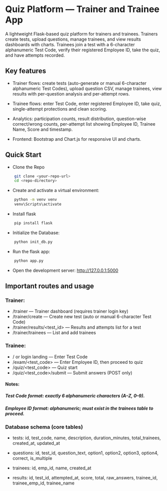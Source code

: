 
# Quiz Platform — Trainer and Trainee App

A lightweight Flask-based quiz platform for trainers and trainees. Trainers create tests, upload questions, manage trainees, and view results dashboards with charts. Trainees join a test with a 6-character alphanumeric Test Code, verify their registered Employee ID, take the quiz, and have attempts recorded.

## Key features
- Trainer flows: create tests (auto-generate or manual 6-character alphanumeric Test Codes), upload question CSV, manage trainees, view results with per-question analysis and per-attempt rows.

- Trainee flows: enter Test Code, enter registered Employee ID, take quiz, single-attempt protections and clean scoring.

- Analytics: participation counts, result distribution, question-wise correct/wrong counts, per-attempt list showing Employee ID, Trainee Name, Score and timestamp.

- Frontend: Bootstrap and Chart.js for responsive UI and charts.

## Quick Start

- Clone the Repo

```bash
    git clone <your-repo-url>
    cd <repo-directory>
```

- Create and activate a virtual environment:
```bash
	python -m venv venv
	venv\Scripts\activate
```

- Install flask
```bash
	pip install flask
```

- Initialize the Database: 
```bash
	python init_db.py
```

- Run the flask app: 
```bash
	python app.py
```

- Open the development server: http://127.0.0.1:5000
## Important routes and usage

### Trainer:
- /trainer — Trainer dashboard (requires trainer login key)
- /trainer/create — Create new test (auto or manual 6-character Test Code)
- /trainer/results/<test_id> — Results and attempts list for a test
- /trainer/trainees — List and add trainees

### Trainee:
- / or login landing — Enter Test Code
- /exam/<test_code> — Enter Employee ID, then proceed to quiz
- /quiz/<test_code> — Quiz start
- /quiz/<test_code>/submit — Submit answers (POST only)

#### Notes:
##### Test Code format: exactly 6 alphanumeric characters (A–Z, 0–9).
##### Employee ID format: alphanumeric; must exist in the trainees table to proceed.

### Database schema (core tables)
- tests: id, test_code, name, description, duration_minutes, total_trainees, created_at, updated_at

- questions: id, test_id, question_text, option1, option2, option3, option4, correct, is_multiple

- trainees: id, emp_id, name, created_at

- results: id, test_id, attempted_at, score, total, raw_answers, trainee_id, trainee_emp_id, trainee_name


